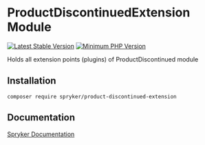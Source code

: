 # ProductDiscontinuedExtension Module
[![Latest Stable Version](https://poser.pugx.org/spryker/product-discontinued-extension/v/stable.svg)](https://packagist.org/packages/spryker/product-discontinued-extension)
[![Minimum PHP Version](https://img.shields.io/badge/php-%3E%3D%208.0-8892BF.svg)](https://php.net/)

Holds all extension points (plugins) of ProductDiscontinued module

## Installation

```
composer require spryker/product-discontinued-extension
```

## Documentation

[Spryker Documentation](https://docs.spryker.com)
